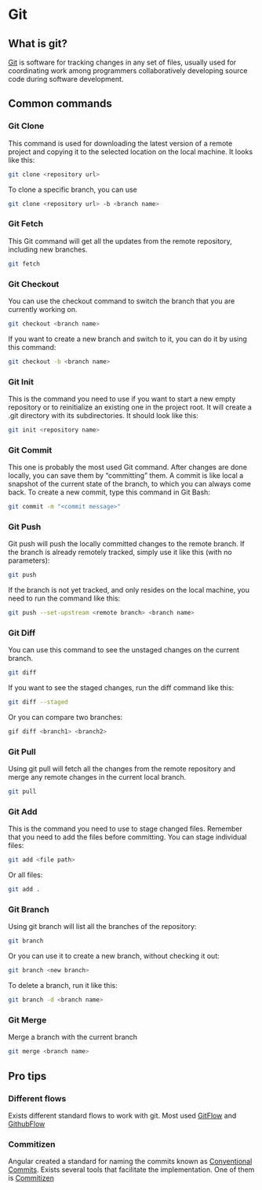 # Git

## What is git?

[Git](https://git-scm.com/) is software for tracking changes in any set of files, usually used for coordinating work among programmers collaboratively developing source code during software development.

## Common commands

### Git Clone

This command is used for downloading the latest version of a remote project and copying it to the selected location on the local machine. It looks like this:

```bash
git clone <repository url>
```

To clone a specific branch, you can use

```bash
git clone <repository url> -b <branch name>
```

### Git Fetch

This Git command will get all the updates from the remote repository, including new branches.

```bash
git fetch
```

### Git Checkout

You can use the checkout command to switch the branch that you are currently working on.

```bash
git checkout <branch name>
```

If you want to create a new branch and switch to it, you can do it by using this command:

```bash
git checkout -b <branch name>
```

### Git Init

This is the command you need to use if you want to start a new empty repository or to reinitialize an existing one in the project root. It will create a .git directory with its subdirectories. It should look like this:

```bash
git init <repository name>
```

### Git Commit

This one is probably the most used Git command. After changes are done locally, you can save them by “committing” them. A commit is like local a snapshot of the current state of the branch, to which you can always come back. To create a new commit, type this command in Git Bash:

```bash
git commit -m "<commit message>"
```

### Git Push

Git push will push the locally committed changes to the remote branch. If the branch is already remotely tracked, simply use it like this (with no parameters):

```bash
git push
```

If the branch is not yet tracked, and only resides on the local machine, you need to run the command like this:

```bash
git push --set-upstream <remote branch> <branch name>
```

### Git Diff

You can use this command to see the unstaged changes on the current branch.

```bash
git diff
```

If you want to see the staged changes, run the diff command like this:

```bash
git diff --staged
```

Or you can compare two branches:

```bash
gif diff <branch1> <branch2>
```

### Git Pull

Using git pull will fetch all the changes from the remote repository and merge any remote changes in the current local branch.

```bash
git pull
```

### Git Add

This is the command you need to use to stage changed files. Remember that you need to add the files before committing. You can stage individual files:

```bash
git add <file path>
```

Or all files:

```bash
git add .
```

### Git Branch

Using git branch will list all the branches of the repository:

```bash
git branch
```

Or you can use it to create a new branch, without checking it out:

```bash
git branch <new branch>
```

To delete a branch, run it like this:

```bash
git branch -d <branch name>
```

### Git Merge

Merge a branch with the current branch

```bash
git merge <branch name>
```

## Pro tips

### Different flows

Exists different standard flows to work with git. Most used [GitFlow](https://www.atlassian.com/git/tutorials/comparing-workflows/gitflow-workflow) and [GithubFlow](https://docs.github.com/en/get-started/quickstart/github-flow)

### Commitizen

Angular created a standard for naming the commits known as [Conventional Commits](https://www.conventionalcommits.org/en/v1.0.0/). Exists several tools that facilitate the implementation. One of them is [Commitizen](https://commitizen-tools.github.io/commitizen/)
